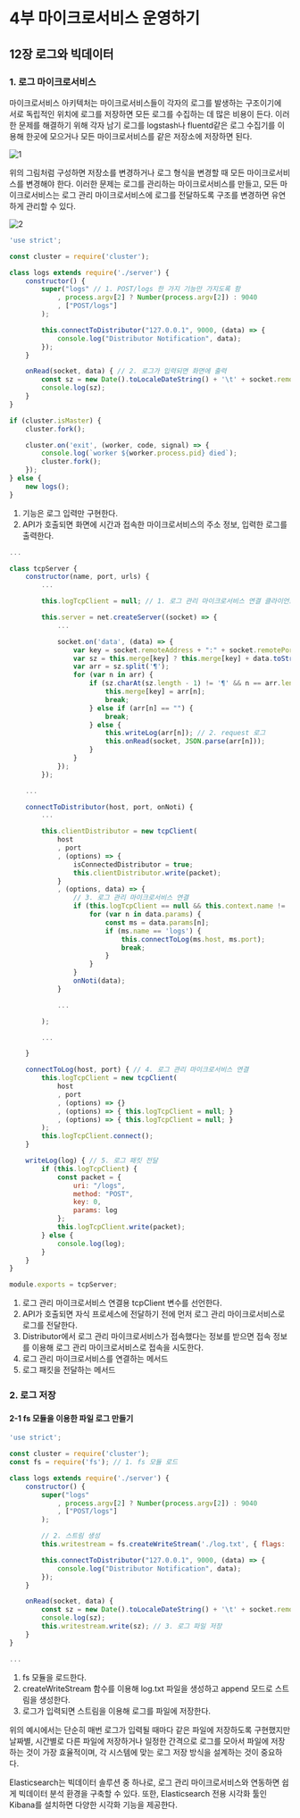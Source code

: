 # 4부 마이크로서비스 운영하기

## 12장 로그와 빅데이터

### 1. 로그 마이크로서비스

<p>
    마이크로서비스 아키텍처는 마이크로서비스들이 각자의 로그를 발생하는 구조이기에 서로 독립적인 위치에 로그를 저장하면 모든 로그를 수집하는 데 많은 비용이 든다. 이러한 문제를 해결하기 위해 각자 남기 로그를 logstash나 fluentd같은 로그 수집기를 이용해 한곳에 모으거나 모든 마이크로서비스를 같은 저장소에 저장하면 된다.
</p>

![1](https://user-images.githubusercontent.com/38815618/98463770-2706c980-2201-11eb-869f-3f52cc494efa.PNG)

<p>
    위의 그림처럼 구성하면 저장소를 변경하거나 로그 형식을 변경할 때 모든 마이크로서비스를 변경해야 한다. 이러한 문제는 로그를 관리하는 마이크로서비스를 만들고, 모든 마이크로서비스는 로그 관리 마이크로서비스에 로그를 전달하도록 구조를 변경하면 유연하게 관리할 수 있다.
</p>

![2](https://user-images.githubusercontent.com/38815618/98463772-2837f680-2201-11eb-8e81-983274f13b75.PNG)

```javascript
'use strict';

const cluster = require('cluster');

class logs extends require('./server') {
    constructor() {
        super("logs" // 1. POST/logs 한 가지 기능만 가지도록 함
            , process.argv[2] ? Number(process.argv[2]) : 9040
            , ["POST/logs"]
        );

        this.connectToDistributor("127.0.0.1", 9000, (data) => {
            console.log("Distributor Notification", data);
        });
    }

    onRead(socket, data) { // 2. 로그가 입력되면 화면에 출력
        const sz = new Date().toLocaleDateString() + '\t' + socket.remoteAddress + '\t' + socket.remotePort + '\t' + JSON.stringify(data) + '\n';
        console.log(sz);
    }
}

if (cluster.isMaster) {
    cluster.fork();

    cluster.on('exit', (worker, code, signal) => {
        console.log(`worker ${worker.process.pid} died`);
        cluster.fork();
    });
} else {
    new logs();
}
```

1. 기능은 로그 입력만 구현한다.
2. API가 호출되면 화면에 시간과 접속한 마이크로서비스의 주소 정보, 입력한 로그를 출력한다.

```javascript
...

class tcpServer {
    constructor(name, port, urls) {
        ...

        this.logTcpClient = null; // 1. 로그 관리 마이크로서비스 연결 클라이언트

        this.server = net.createServer((socket) => {
            ...

            socket.on('data', (data) => {
                var key = socket.remoteAddress + ":" + socket.remotePort;
                var sz = this.merge[key] ? this.merge[key] + data.toString() : data.toString();
                var arr = sz.split('¶');
                for (var n in arr) {
                    if (sz.charAt(sz.length - 1) != '¶' && n == arr.length - 1) {
                        this.merge[key] = arr[n];
                        break;
                    } else if (arr[n] == "") {
                        break;
                    } else {
                        this.writeLog(arr[n]); // 2. request 로그
                        this.onRead(socket, JSON.parse(arr[n]));
                    }
                }
            });
        });

    ...

    connectToDistributor(host, port, onNoti) {
        ...

        this.clientDistributor = new tcpClient(
            host
            , port
            , (options) => {
                isConnectedDistributor = true;
                this.clientDistributor.write(packet);
            }
            , (options, data) => {
                // 3. 로그 관리 마이크로서비스 연결
                if (this.logTcpClient == null && this.context.name != 'logs') {
                    for (var n in data.params) {
                        const ms = data.params[n];
                        if (ms.name == 'logs') {
                            this.connectToLog(ms.host, ms.port);
                            break;
                        }
                    }
                }
                onNoti(data);
            }

            ...

        );

        ...

    }

    connectToLog(host, port) { // 4. 로그 관리 마이크로서비스 연결
        this.logTcpClient = new tcpClient(
            host
            , port
            , (options) => {}
            , (options) => { this.logTcpClient = null; }
            , (options) => { this.logTcpClient = null; }
        );
        this.logTcpClient.connect();
    }

    writeLog(log) { // 5. 로그 패킷 전달
        if (this.logTcpClient) {
            const packet = {
                uri: "/logs",
                method: "POST",
                key: 0,
                params: log
            };
            this.logTcpClient.write(packet);
        } else {
            console.log(log);
        }
    }
}

module.exports = tcpServer;
```

1. 로그 관리 마이크로서비스 연결용 tcpClient 변수를 선언한다.
2. API가 호출되면 자식 프로세스에 전달하기 전에 먼저 로그 관리 마이크로서비스로 로그를 전달한다.
3. Distributor에서 로그 관리 마이크로서비스가 접속했다는 정보를 받으면 접속 정보를 이용해 로그 관리 마이크로서비스로 접속을 시도한다.
4. 로그 관리 마이크로서비스를 연결하는 메서드
5. 로그 패킷을 전달하는 메서드

### 2. 로그 저장

#### 2-1 fs 모듈을 이용한 파일 로그 만들기

```javascript
'use strict';

const cluster = require('cluster');
const fs = require('fs'); // 1. fs 모듈 로드

class logs extends require('./server') {
    constructor() {
        super("logs"
            , process.argv[2] ? Number(process.argv[2]) : 9040
            , ["POST/logs"]
        );

        // 2. 스트림 생성
        this.writestream = fs.createWriteStream('./log.txt', { flags: 'a' });

        this.connectToDistributor("127.0.0.1", 9000, (data) => {
            console.log("Distributor Notification", data);
        });
    }

    onRead(socket, data) {
        const sz = new Date().toLocaleDateString() + '\t' + socket.remoteAddress + '\t' + socket.remotePort + '\t' + JSON.stringify(data) + '\n';
        console.log(sz);
        this.writestream.write(sz); // 3. 로그 파일 저장
    }
}

...
```

1. fs 모듈을 로드한다.
2. createWriteStream 함수를 이용해 log.txt 파일을 생성하고 append 모드로 스트림을 생성한다.
3. 로그가 입력되면 스트림을 이용해 로그를 파일에 저장한다.

<p>
    위의 예시에서는 단순히 매번 로그가 입력될 때마다 같은 파일에 저장하도록 구현했지만 날짜별, 시간별로 다른 파일에 저장하거나 일정한 간격으로 로그를 모아서 파일에 저장하는 것이 가장 효율적이며, 각 시스템에 맞는 로그 저장 방식을 설계하는 것이 중요하다.
</p>

<p>
    Elasticsearch는 빅데이터 솔루션 중 하나로,  로그 관리 마이크로서비스와 연동하면 쉽게 빅데이터 분석 환경을 구축할 수 있다. 또한, Elasticsearch 전용 시각화 툴인 Kibana를 설치하면 다양한 시각화 기능을 제공한다.
</p>
